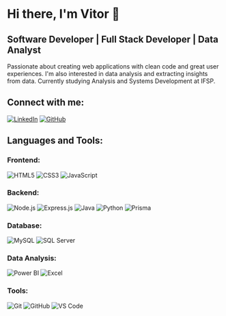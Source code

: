 # Hi there, I'm Vitor 👋

## Software Developer | Full Stack Developer | Data Analyst

Passionate about creating web applications with clean code and great user experiences. I'm also interested in data analysis and extracting insights from data. Currently studying Analysis and Systems Development at IFSP.

## Connect with me:
[![LinkedIn](https://img.shields.io/badge/LinkedIn-0077B5?style=for-the-badge&logo=linkedin&logoColor=white)](https://www.linkedin.com/in/vitor-de-oliveira-905255217/)
[![GitHub](https://img.shields.io/badge/GitHub-100000?style=for-the-badge&logo=github&logoColor=white)](https://github.com/vitordoliveira)

## Languages and Tools:

### Frontend:
![HTML5](https://img.shields.io/badge/HTML5-E34F26?style=for-the-badge&logo=html5&logoColor=white)
![CSS3](https://img.shields.io/badge/CSS3-1572B6?style=for-the-badge&logo=css3&logoColor=white)
![JavaScript](https://img.shields.io/badge/JavaScript-F7DF1E?style=for-the-badge&logo=javascript&logoColor=black)

### Backend:
![Node.js](https://img.shields.io/badge/Node.js-43853D?style=for-the-badge&logo=node.js&logoColor=white)
![Express.js](https://img.shields.io/badge/Express.js-404D59?style=for-the-badge&logo=express&logoColor=white)
![Java](https://img.shields.io/badge/Java-ED8B00?style=for-the-badge&logo=openjdk&logoColor=white)
![Python](https://img.shields.io/badge/Python-3776AB?style=for-the-badge&logo=python&logoColor=white)
![Prisma](https://img.shields.io/badge/Prisma-2D3748?style=for-the-badge&logo=prisma&logoColor=white)

### Database:
![MySQL](https://img.shields.io/badge/MySQL-005C84?style=for-the-badge&logo=mysql&logoColor=white)
![SQL Server](https://img.shields.io/badge/Microsoft_SQL_Server-CC2927?style=for-the-badge&logo=microsoft-sql-server&logoColor=white)

### Data Analysis:
![Power BI](https://img.shields.io/badge/Power_BI-F2C811?style=for-the-badge&logo=powerbi&logoColor=black)
![Excel](https://img.shields.io/badge/Microsoft_Excel-217346?style=for-the-badge&logo=microsoft-excel&logoColor=white)

### Tools:
![Git](https://img.shields.io/badge/Git-F05032?style=for-the-badge&logo=git&logoColor=white)
![GitHub](https://img.shields.io/badge/GitHub-100000?style=for-the-badge&logo=github&logoColor=white)
![VS Code](https://img.shields.io/badge/Visual_Studio_Code-0078D4?style=for-the-badge&logo=visual%20studio%20code&logoColor=white)
